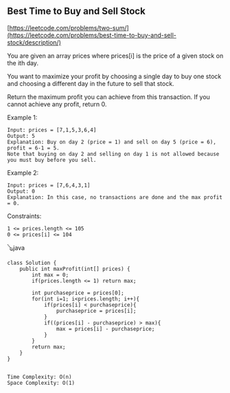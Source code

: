 ## Best Time to Buy and Sell Stock
[https://leetcode.com/problems/two-sum/](https://leetcode.com/problems/best-time-to-buy-and-sell-stock/description/)

You are given an array prices where prices[i] is the price of a given stock on the ith day.

You want to maximize your profit by choosing a single day to buy one stock and choosing a different day in the future to sell that stock.

Return the maximum profit you can achieve from this transaction. If you cannot achieve any profit, return 0.

 

Example 1:

    Input: prices = [7,1,5,3,6,4]
    Output: 5
    Explanation: Buy on day 2 (price = 1) and sell on day 5 (price = 6), profit = 6-1 = 5.
    Note that buying on day 2 and selling on day 1 is not allowed because you must buy before you sell.
Example 2:
    
    Input: prices = [7,6,4,3,1]
    Output: 0
    Explanation: In this case, no transactions are done and the max profit = 0.
     

Constraints:
    
    1 <= prices.length <= 105
    0 <= prices[i] <= 104

🪕java

    class Solution {
        public int maxProfit(int[] prices) {
            int max = 0;
            if(prices.length <= 1) return max;
            
            int purchaseprice = prices[0];
            for(int i=1; i<prices.length; i++){
                if(prices[i] < purchaseprice){
                    purchaseprice = prices[i];
                }
                if((prices[i] - purchaseprice) > max){
                    max = prices[i] - purchaseprice;
                }
            }
            return max;
        }
    }


    Time Complexity: O(n)
    Space Complexity: O(1)

